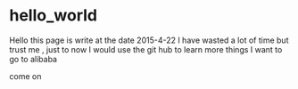 # hello_world
Hello this page is write at the date 2015-4-22
I have wasted a lot of time 
but trust me , just to now
I would use the git hub to learn more things 
I want to go to alibaba


come on
